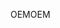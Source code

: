 <span data-ttu-id="39d70-101">OEM</span><span class="sxs-lookup"><span data-stu-id="39d70-101">OEM</span></span>